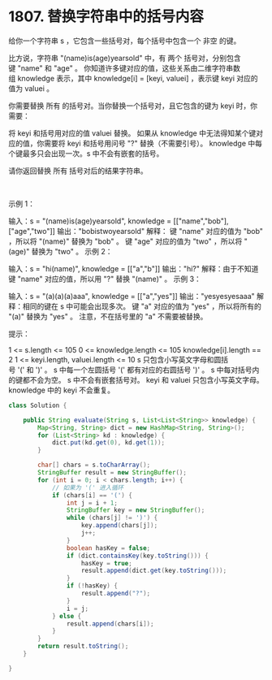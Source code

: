 # 1807. 替换字符串中的括号内容

给你一个字符串 s ，它包含一些括号对，每个括号中包含一个 非空 的键。

比方说，字符串 "(name)is(age)yearsold" 中，有 两个 括号对，分别包含键 "name" 和 "age" 。
你知道许多键对应的值，这些关系由二维字符串数组 knowledge 表示，其中 knowledge[i] = [keyi, valuei] ，表示键 keyi 对应的值为 valuei 。

你需要替换 所有 的括号对。当你替换一个括号对，且它包含的键为 keyi 时，你需要：

将 keyi 和括号用对应的值 valuei 替换。
如果从 knowledge 中无法得知某个键对应的值，你需要将 keyi 和括号用问号 "?" 替换（不需要引号）。
knowledge 中每个键最多只会出现一次。s 中不会有嵌套的括号。

请你返回替换 所有 括号对后的结果字符串。

 

示例 1：

输入：s = "(name)is(age)yearsold", knowledge = [["name","bob"],["age","two"]]
输出："bobistwoyearsold"
解释：
键 "name" 对应的值为 "bob" ，所以将 "(name)" 替换为 "bob" 。
键 "age" 对应的值为 "two" ，所以将 "(age)" 替换为 "two" 。
示例 2：

输入：s = "hi(name)", knowledge = [["a","b"]]
输出："hi?"
解释：由于不知道键 "name" 对应的值，所以用 "?" 替换 "(name)" 。
示例 3：

输入：s = "(a)(a)(a)aaa", knowledge = [["a","yes"]]
输出："yesyesyesaaa"
解释：相同的键在 s 中可能会出现多次。
键 "a" 对应的值为 "yes" ，所以将所有的 "(a)" 替换为 "yes" 。
注意，不在括号里的 "a" 不需要被替换。
 

提示：

1 <= s.length <= 105
0 <= knowledge.length <= 105
knowledge[i].length == 2
1 <= keyi.length, valuei.length <= 10
s 只包含小写英文字母和圆括号 '(' 和 ')' 。
s 中每一个左圆括号 '(' 都有对应的右圆括号 ')' 。
s 中每对括号内的键都不会为空。
s 中不会有嵌套括号对。
keyi 和 valuei 只包含小写英文字母。
knowledge 中的 keyi 不会重复。

```java
class Solution {

    public String evaluate(String s, List<List<String>> knowledge) {
        Map<String, String> dict = new HashMap<String, String>();
        for (List<String> kd : knowledge) {
            dict.put(kd.get(0), kd.get(1));
        }

        char[] chars = s.toCharArray();
        StringBuffer result = new StringBuffer();
        for (int i = 0; i < chars.length; i++) {
            // 如果为 '(' 进入循环
            if (chars[i] == '(') {
                int j = i + 1;
                StringBuffer key = new StringBuffer();
                while (chars[j] != ')') {
                    key.append(chars[j]);
                    j++;
                }
                boolean hasKey = false;
                if (dict.containsKey(key.toString())) {
                    hasKey = true;
                    result.append(dict.get(key.toString()));
                }
                if (!hasKey) {
                    result.append("?");
                }
                i = j;
            } else {
                result.append(chars[i]);
            }
        }
        return result.toString();
    }

}
```